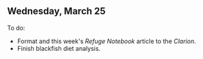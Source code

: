
## Wednesday, March 25

To do:

* Format and this week's *Refuge Notebook* article to the *Clarion*.
* Finish blackfish diet analysis.

